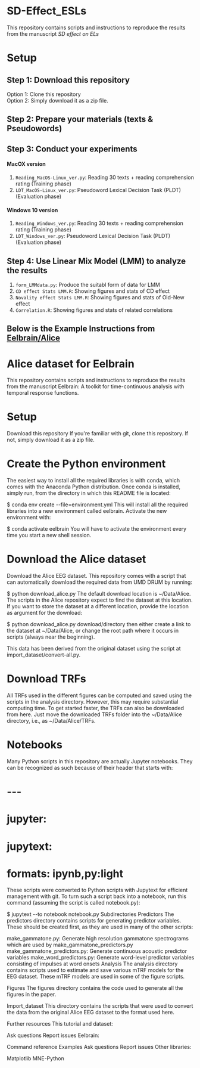# SD-Effect_ESLs
This repository contains scripts and instructions to reproduce the results from the manuscript *SD effect on ELs*

# Setup
## Step 1: Download this repository
Option 1: Clone this repository  
Option 2: Simply download it as a zip file.


## Step 2: Prepare your materials (texts & Pseudowords)

## Step 3: Conduct your experiments
#### MacOX version
1. `Reading_MacOS-Linux_ver.py`: Reading 30 texts + reading comprehension rating (Training phase)
2. `LDT_MacOS-Linux_ver.py`: Pseudoword Lexical Decision Task (PLDT) (Evaluation phase)
#### Windows 10 version
1. `Reading_Windows_ver.py`: Reading 30 texts + reading comprehension rating (Training phase)
2. `LDT_Windows_ver.py`: Pseudoword Lexical Decision Task (PLDT) (Evaluation phase)

## Step 4: Use Linear Mix Model (LMM) to analyze the results
1. `form_LMMdata.py`: Produce the suitabl form of data for LMM
2. `CD effect Stats LMM.R`: Showing figures and stats of CD effect
3. `Novality effect Stats LMM.R`: Showing figures and stats of Old-New effect
4. `Correlation.R`: Showing figures and stats of related correlations





## Below is the Example Instructions from [Eelbrain/Alice](https://github.com/Eelbrain/Alice)
# Alice dataset for Eelbrain
This repository contains scripts and instructions to reproduce the results from the manuscript Eelbrain: A toolkit for time-continuous analysis with temporal response functions.

# Setup
Download this repository
If you're familiar with git, clone this repository. If not, simply download it as a zip file.

# Create the Python environment
The easiest way to install all the required libraries is with conda, which comes with the Anaconda Python distribution. Once conda is installed, simply run, from the directory in which this README file is located:

$ conda env create --file=environment.yml
This will install all the required libraries into a new environment called eelbrain. Activate the new environment with:

$ conda activate eelbrain
You will have to activate the environment every time you start a new shell session.

# Download the Alice dataset
Download the Alice EEG dataset. This repository comes with a script that can automatically download the required data from UMD DRUM by running:

$ python download_alice.py
The default download location is ~/Data/Alice. The scripts in the Alice repository expect to find the dataset at this location. If you want to store the dataset at a different location, provide the location as argument for the download:

$ python download_alice.py download/directory
then either create a link to the dataset at ~/Data/Alice, or change the root path where it occurs in scripts (always near the beginning).

This data has been derived from the original dataset using the script at import_dataset/convert-all.py.

# Download TRFs
All TRFs used in the different figures can be computed and saved using the scripts in the analysis directory. However, this may require substantial computing time. To get started faster, the TRFs can also be downloaded from here. Just move the downloaded TRFs folder into the ~/Data/Alice directory, i.e., as ~/Data/Alice/TRFs.

# Notebooks
Many Python scripts in this repository are actually Jupyter notebooks. They can be recognized as such because of their header that starts with:

# ---
# jupyter:
#   jupytext:
#     formats: ipynb,py:light
These scripts were converted to Python scripts with Jupytext for efficient management with git. To turn such a script back into a notebook, run this command (assuming the script is called notebook.py):

$ jupytext --to notebook notebook.py
Subdirectories
Predictors
The predictors directory contains scripts for generating predictor variables. These should be created first, as they are used in many of the other scripts:

make_gammatone.py: Generate high resolution gammatone spectrograms which are used by make_gammatone_predictors.py
make_gammatone_predictors.py: Generate continuous acoustic predictor variables
make_word_predictors.py: Generate word-level predictor variables consisting of impulses at word onsets
Analysis
The analysis directory contains scripts used to estimate and save various mTRF models for the EEG dataset. These mTRF models are used in some of the figure scripts.

Figures
The figures directory contains the code used to generate all the figures in the paper.

Import_dataset
This directory contains the scripts that were used to convert the data from the original Alice EEG dataset to the format used here.

Further resources
This tutorial and dataset:

Ask questions
Report issues
Eelbrain:

Command reference
Examples
Ask questions
Report issues
Other libraries:

Matplotlib
MNE-Python


